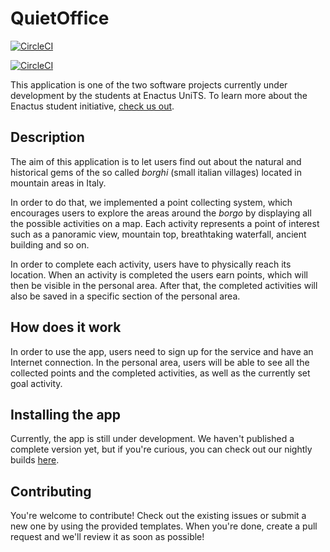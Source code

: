 # QuietOffice
[![CircleCI](https://dl.circleci.com/status-badge/img/gh/Enactus-Trieste/android-app-borghi/tree/master.svg?style=svg)](https://dl.circleci.com/status-badge/redirect/gh/Enactus-Trieste/android-app-borghi/tree/master)

[![CircleCI](https://dl.circleci.com/insights-snapshot/gh/Enactus-Trieste/android-app-borghi/master/test-and-build/badge.svg?window=30d)](https://app.circleci.com/insights/github/Enactus-Trieste/android-app-borghi/workflows/test-and-build/overview?branch=master&reporting-window=last-30-days&insights-snapshot=true)

This application is one of the two software projects currently under development by the students at 
Enactus UniTS. To learn more about the Enactus student initiative, [check us out](https://enactusunits.it/).

## Description

The aim of this application is to let users find out about the natural and historical gems of the so called _borghi_ 
(small italian villages) located in mountain areas in Italy.

In order to do that, we implemented a point collecting system, which encourages users
to explore the areas around the _borgo_ by displaying all the possible activities on a map. 
Each activity represents a point of interest such as a
panoramic view, mountain top, breathtaking waterfall, ancient building and so on.

In order to complete each activity, users have to physically reach its location. 
When an activity is completed the users earn points, which will then be visible in the personal area.
After that, the completed activities will also be saved in a specific section of the personal area.

## How does it work

In order to use the app, users need to sign up for the service and have an Internet connection.
In the personal area, users will be able to see all the collected points and the completed activities, 
as well as the currently set goal activity.

## Installing the app

Currently, the app is still under development. We haven't published a complete version yet,
but if you're curious, you can check out our nightly builds 
[here](https://app.circleci.com/pipelines/github/Enactus-Trieste/android-app-borghi).

## Contributing

You're welcome to contribute! Check out the existing issues or submit a new one by using the provided templates.
When you're done, create a pull request and we'll review it as soon as possible!
